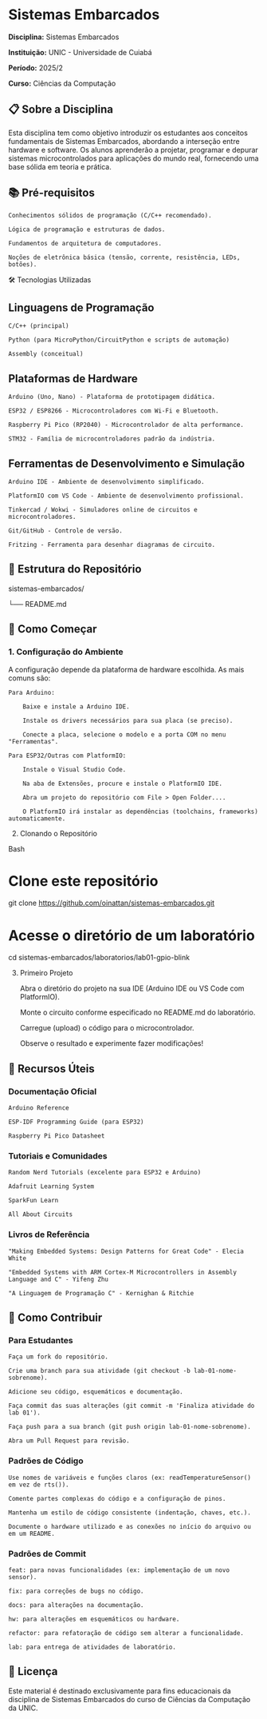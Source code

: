 # Sistemas Embarcados

**Disciplina:** Sistemas Embarcados

**Instituição:** UNIC - Universidade de Cuiabá  

**Período:** 2025/2  

**Curso:** Ciências da Computação

## 📋 Sobre a Disciplina

Esta disciplina tem como objetivo introduzir os estudantes aos conceitos fundamentais de Sistemas Embarcados, abordando a interseção entre hardware e software. Os alunos aprenderão a projetar, programar e depurar sistemas microcontrolados para aplicações do mundo real, fornecendo uma base sólida em teoria e prática.


## 📚 Pré-requisitos

    Conhecimentos sólidos de programação (C/C++ recomendado).

    Lógica de programação e estruturas de dados.

    Fundamentos de arquitetura de computadores.

    Noções de eletrônica básica (tensão, corrente, resistência, LEDs, botões).

🛠️ Tecnologias Utilizadas

## Linguagens de Programação

    C/C++ (principal)

    Python (para MicroPython/CircuitPython e scripts de automação)

    Assembly (conceitual)

## Plataformas de Hardware

    Arduino (Uno, Nano) - Plataforma de prototipagem didática.

    ESP32 / ESP8266 - Microcontroladores com Wi-Fi e Bluetooth.

    Raspberry Pi Pico (RP2040) - Microcontrolador de alta performance.

    STM32 - Família de microcontroladores padrão da indústria.

## Ferramentas de Desenvolvimento e Simulação

    Arduino IDE - Ambiente de desenvolvimento simplificado.

    PlatformIO com VS Code - Ambiente de desenvolvimento profissional.

    Tinkercad / Wokwi - Simuladores online de circuitos e microcontroladores.

    Git/GitHub - Controle de versão.

    Fritzing - Ferramenta para desenhar diagramas de circuito.

## 📁 Estrutura do Repositório

sistemas-embarcados/

└── README.md

## 🚀 Como Começar

### 1. Configuração do Ambiente

A configuração depende da plataforma de hardware escolhida. As mais comuns são:

    Para Arduino:

        Baixe e instale a Arduino IDE.

        Instale os drivers necessários para sua placa (se preciso).

        Conecte a placa, selecione o modelo e a porta COM no menu "Ferramentas".

    Para ESP32/Outras com PlatformIO:

        Instale o Visual Studio Code.

        Na aba de Extensões, procure e instale o PlatformIO IDE.

        Abra um projeto do repositório com File > Open Folder....

        O PlatformIO irá instalar as dependências (toolchains, frameworks) automaticamente.

2. Clonando o Repositório

Bash

# Clone este repositório
git clone https://github.com/oinattan/sistemas-embarcados.git

# Acesse o diretório de um laboratório
cd sistemas-embarcados/laboratorios/lab01-gpio-blink

3. Primeiro Projeto

    Abra o diretório do projeto na sua IDE (Arduino IDE ou VS Code com PlatformIO).

    Monte o circuito conforme especificado no README.md do laboratório.

    Carregue (upload) o código para o microcontrolador.

    Observe o resultado e experimente fazer modificações!

## 🔗 Recursos Úteis

### Documentação Oficial

    Arduino Reference

    ESP-IDF Programming Guide (para ESP32)

    Raspberry Pi Pico Datasheet

### Tutoriais e Comunidades

    Random Nerd Tutorials (excelente para ESP32 e Arduino)

    Adafruit Learning System

    SparkFun Learn

    All About Circuits

### Livros de Referência

    "Making Embedded Systems: Design Patterns for Great Code" - Elecia White

    "Embedded Systems with ARM Cortex-M Microcontrollers in Assembly Language and C" - Yifeng Zhu

    "A Linguagem de Programação C" - Kernighan & Ritchie

## 🤝 Como Contribuir

### Para Estudantes

    Faça um fork do repositório.

    Crie uma branch para sua atividade (git checkout -b lab-01-nome-sobrenome).

    Adicione seu código, esquemáticos e documentação.

    Faça commit das suas alterações (git commit -m 'Finaliza atividade do lab 01').

    Faça push para a sua branch (git push origin lab-01-nome-sobrenome).

    Abra um Pull Request para revisão.

### Padrões de Código

    Use nomes de variáveis e funções claros (ex: readTemperatureSensor() em vez de rts()).

    Comente partes complexas do código e a configuração de pinos.

    Mantenha um estilo de código consistente (indentação, chaves, etc.).

    Documente o hardware utilizado e as conexões no início do arquivo ou em um README.

### Padrões de Commit

    feat: para novas funcionalidades (ex: implementação de um novo sensor).

    fix: para correções de bugs no código.

    docs: para alterações na documentação.

    hw: para alterações em esquemáticos ou hardware.

    refactor: para refatoração de código sem alterar a funcionalidade.

    lab: para entrega de atividades de laboratório.

## 📄 Licença

Este material é destinado exclusivamente para fins educacionais da disciplina de Sistemas Embarcados do curso de Ciências da Computação da UNIC.
